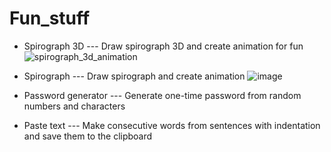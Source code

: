 # Fun_stuff

- Spirograph 3D --- Draw spirograph 3D and create animation for fun
![spirograph_3d_animation](https://github.com/Masa-Ishimaru/Fun_stuff/assets/50325966/012708a2-f461-4996-8aa7-bbff177b1654)

- Spirograph --- Draw spirograph and create animation
![image](https://user-images.githubusercontent.com/50325966/103143975-b0983980-4764-11eb-95f0-0bf590a3342e.png)

- Password generator --- Generate one-time password from random numbers and characters
- Paste text --- Make consecutive words from sentences with indentation and save them to the clipboard
